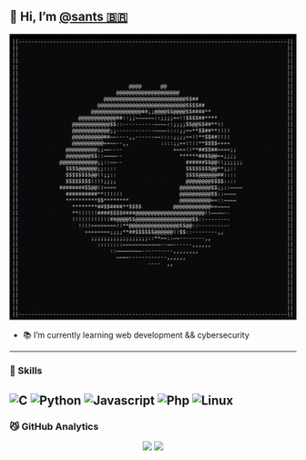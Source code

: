 ## 👋 Hi, I’m [@sants 🇧🇷](https://github.com/sants6)
<p align="center"><img src="donut.gif"/></p>

- 📚 I’m currently learning web development && cybersecurity
---

### 🚀 Skills
![C](https://img.shields.io/badge/C++-000000?style=flat&logo=cplusplus)
![Python](https://img.shields.io/badge/Python-000000?style=flat&logo=python)
![Javascript](https://img.shields.io/badge/Javascript-000000?style=flat&logo=javascript)
![Php](https://img.shields.io/badge/Php-000000?style=flat&logo=php)
![Linux](https://img.shields.io/badge/Linux-000000?style=flat&logo=linux)
---
### 😼 GitHub Analytics
<p align="center">
  <img src="https://github-readme-stats-eight-theta.vercel.app/api?username=sants6&show_icons=true&theme=algolia&include_all_commits=true&count_private=true"/>
  <img src="https://github-readme-stats-eight-theta.vercel.app/api/top-langs/?username=sants6&layout=compact&langs_count=8&theme=algolia"/>
</p>
